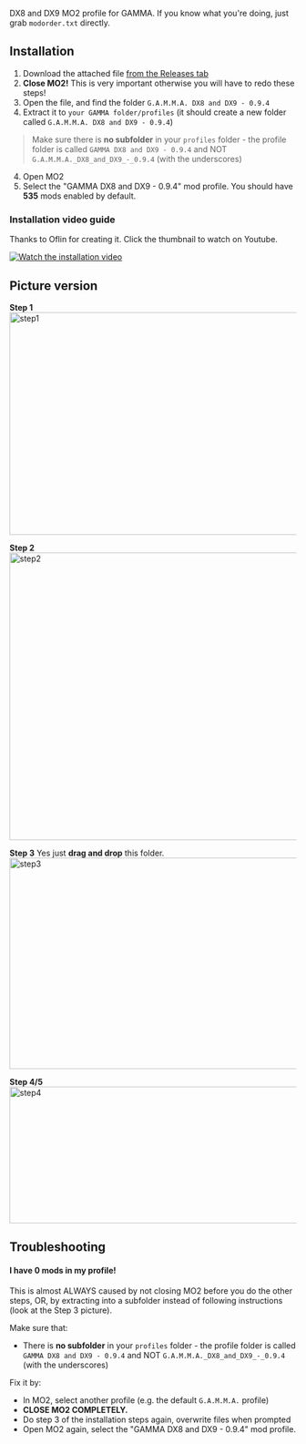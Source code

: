DX8 and DX9 MO2 profile for GAMMA. If you know what you're doing, just grab `modorder.txt` directly.

## Installation
1. Download the attached file [from the Releases tab](https://github.com/veerserif/gamma-dx8-and-dx9/releases)
2. **Close MO2!** This is very important otherwise you will have to redo these steps!
3. Open the file, and find the folder `G.A.M.M.A. DX8 and DX9 - 0.9.4`
4. Extract it to `your GAMMA folder/profiles` (it should create a new folder called `G.A.M.M.A. DX8 and DX9 - 0.9.4`)
  > Make sure there is **no subfolder** in your `profiles` folder - the profile folder is called `GAMMA DX8 and DX9 - 0.9.4` and NOT `G.A.M.M.A._DX8_and_DX9_-_0.9.4` (with the underscores)
4. Open MO2
5.  Select the "GAMMA DX8 and DX9 - 0.9.4" mod profile. You should have **535** mods enabled by default.

### Installation video guide
Thanks to Oflin for creating it. Click the thumbnail to watch on Youtube.

[![Watch the installation video](https://img.youtube.com/vi/uomuVmyd7d8/0.jpg)](https://www.youtube.com/watch?v=uomuVmyd7d8)

## Picture version

**Step 1**<br/>
<img width="625" height="391" alt="step1" src="https://github.com/user-attachments/assets/136209e0-051d-4e04-9d2b-b8554eea1c3e" />

**Step 2**<br/>
<img width="643" height="505" alt="step2" src="https://github.com/user-attachments/assets/4ba7165b-f202-4d03-96b7-285b8a891c94" />

**Step 3** Yes just **drag and drop** this folder. <!--fml--><br/>
<img width="771" height="371" alt="step3" src="https://github.com/user-attachments/assets/0cf147ef-ca8c-46a1-8099-4c92d011c746" />


**Step 4/5**<br/>
<img width="573" height="240" alt="step4" src="https://github.com/user-attachments/assets/271e806f-21aa-462b-a839-20250cff9ce6" />

## Troubleshooting

#### I have 0 mods in my profile!
This is almost ALWAYS caused by not closing MO2 before you do the other steps, OR, by extracting into a subfolder instead of following instructions (look at the Step 3 picture). 

Make sure that:
- There is **no subfolder** in your `profiles` folder - the profile folder is called `GAMMA DX8 and DX9 - 0.9.4` and NOT `G.A.M.M.A._DX8_and_DX9_-_0.9.4` (with the underscores)
<!--I swear to god I'm going to add a .txt file called "if this is in your profiles folder YOU FUCKED UP"-->

Fix it by:
- In MO2, select another profile (e.g. the default `G.A.M.M.A.` profile)
- **CLOSE MO2 COMPLETELY.**
- Do step 3 of the installation steps again, overwrite files when prompted
- Open MO2 again, select the "GAMMA DX8 and DX9 - 0.9.4" mod profile.
